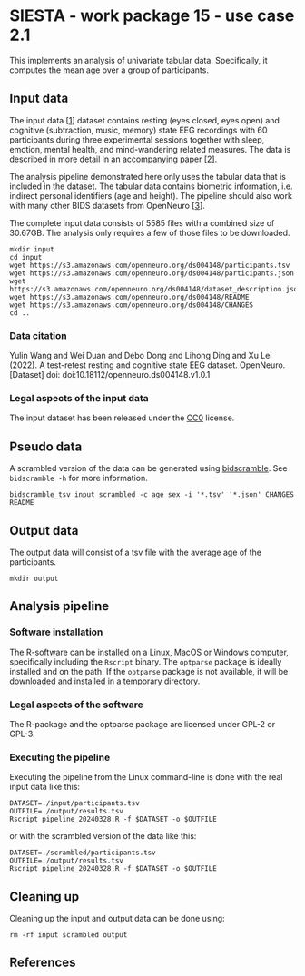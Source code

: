 # SIESTA - work package 15 - use case 2.1

This implements an analysis of univariate tabular data. Specifically, it computes the mean age over a group of participants.

## Input data

The input data [[1]] dataset contains resting (eyes closed, eyes open) and cognitive (subtraction, music, memory) state EEG recordings with 60 participants during three experimental sessions together with sleep, emotion, mental health, and mind-wandering related measures. The data is described in more detail in an accompanying paper [[2]].

The analysis pipeline demonstrated here only uses the tabular data that is included in the dataset. The tabular data contains biometric information, i.e. indirect personal identifiers (age and height). The pipeline should also work with many other BIDS datasets from OpenNeuro [[3]].

The complete input data consists of 5585 files with a combined size of 30.67GB. The analysis only requires a few of those files to be downloaded.

```console
mkdir input
cd input
wget https://s3.amazonaws.com/openneuro.org/ds004148/participants.tsv
wget https://s3.amazonaws.com/openneuro.org/ds004148/participants.json
wget https://s3.amazonaws.com/openneuro.org/ds004148/dataset_description.json
wget https://s3.amazonaws.com/openneuro.org/ds004148/README
wget https://s3.amazonaws.com/openneuro.org/ds004148/CHANGES
cd ..
```

### Data citation

Yulin Wang and Wei Duan and Debo Dong and Lihong Ding and Xu Lei (2022). A test-retest resting and cognitive state EEG dataset. OpenNeuro. [Dataset] doi: doi:10.18112/openneuro.ds004148.v1.0.1

### Legal aspects of the input data

The input dataset has been released under the [CC0](https://spdx.org/licenses/CC0-1.0.html) license.

## Pseudo data

A scrambled version of the data can be generated using [bidscramble](https://github.com/SIESTA-eu/wp15/tree/main/BIDScramble). See `bidscramble -h` for more information.

```console
bidscramble_tsv input scrambled -c age sex -i '*.tsv' '*.json' CHANGES README
```

## Output data

The output data will consist of a tsv file with the average age of the participants.

```console
mkdir output
```

## Analysis pipeline

### Software installation

The R-software can be installed on a Linux, MacOS or Windows computer, specifically including the `Rscript` binary. The `optparse` package is ideally installed and on the path. If the `optparse` package is not available, it will be downloaded and installed in a temporary directory.

### Legal aspects of the software

The R-package and the optparse package are licensed under GPL-2 or GPL-3.

### Executing the pipeline

Executing the pipeline from the Linux command-line is done with the real input data like this:

```console
DATASET=./input/participants.tsv
OUTFILE=./output/results.tsv
Rscript pipeline_20240328.R -f $DATASET -o $OUTFILE
```

or with the scrambled version of the data like this:

```console
DATASET=./scrambled/participants.tsv
OUTFILE=./output/results.tsv
Rscript pipeline_20240328.R -f $DATASET -o $OUTFILE
```

## Cleaning up

Cleaning up the input and output data can be done using:

```console
rm -rf input scrambled output
```

## References

[1]: https://doi.org/10.18112/openneuro.ds004148.v1.0.1
[2]: https://doi.org/10.1038/s41597-022-01607-9
[3]: https://openneuro.org
